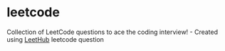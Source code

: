 # leetcode
Collection of LeetCode questions to ace the coding interview! - Created using [LeetHub](https://github.com/QasimWani/LeetHub)
leetcode question 
